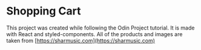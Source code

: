# Shopping Cart
This project was created while following the Odin Project tutorial. It is made with React and styled-components. All of the products and images are taken from [https://sharmusic.com](https://sharmusic.com)